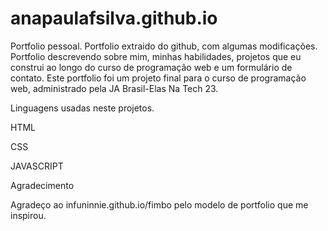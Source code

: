 # anapaulafsilva.github.io
Portfolio pessoal.
Portfolio extraido do github, com algumas modificações.
Portfolio descrevendo sobre mim, minhas habilidades, projetos que eu construi ao longo do curso de programação web e um formulário de contato.
Este portfolio foi um projeto final para o curso de programação web, administrado pela JA Brasil-Elas Na Tech 23.

Linguagens usadas neste projetos.

HTML

CSS

JAVASCRIPT

Agradecimento

Agradeço ao infuninnie.github.io/fimbo pelo modelo de portfolio que me inspirou.


